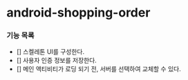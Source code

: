 # android-shopping-order

### 기능 목록

- [] 스켈레톤 UI를 구성한다.
- [] 사용자 인증 정보를 저장한다.
- [] 메인 액티비티가 로딩 되기 전, 서버를 선택하여 교체할 수 있다.